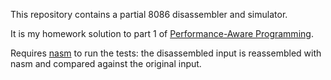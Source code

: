 This repository contains a partial 8086 disassembler and simulator.

It is my homework solution to part 1 of [Performance-Aware
Programming](https://www.computerenhance.com/p/table-of-contents).

Requires [nasm](https://nasm.us/) to run the tests: the disassembled input is
reassembled with nasm and compared against the original input.
